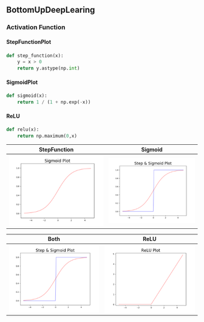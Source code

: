 ## BottomUpDeepLearing

### Activation Function

#### StepFunctionPlot
```python
def step_function(x):
    y = x > 0
    return y.astype(np.int)
```

#### SigmoidPlot
```python
def sigmoid(x):
    return 1 / (1 + np.exp(-x))
```

#### ReLU
```python
def relu(x):
    return np.maximum(0,x)
```


StepFunction            |  Sigmoid
:-------------------------:|:-------------------------:
<img src="../Img/SigmoidPlot.png" width = "500px"/>  |  <img src="../Img/Both.png" width = "500px"/>


Both            |  ReLU
:-------------------------:|:-------------------------:
<img src="../Img/Both.png"  width = "500px"/>  | <img src="../Img/ReLU_Plot.png" width = "500px"/>


